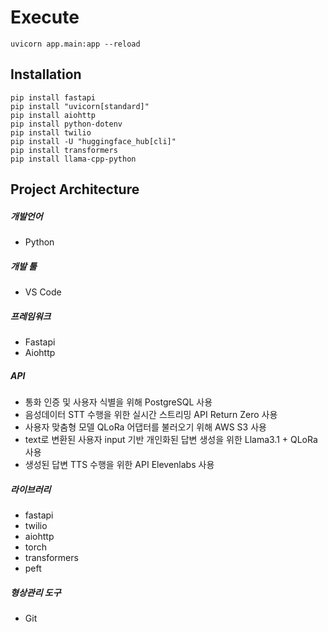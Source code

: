 # Execute
```
uvicorn app.main:app --reload
```

## Installation
```
pip install fastapi
pip install "uvicorn[standard]"
pip install aiohttp
pip install python-dotenv
pip install twilio
pip install -U "huggingface_hub[cli]"
pip install transformers
pip install llama-cpp-python
```

## Project Architecture
##### 개발언어
- Python

##### 개발 툴
- VS Code

##### 프레임워크
- Fastapi
- Aiohttp

##### API
- 통화 인증 및 사용자 식별을 위해 PostgreSQL 사용
- 음성데이터 STT 수행을 위한 실시간 스트리밍 API Return Zero 사용
- 사용자 맞춤형 모델 QLoRa 어댑터를 불러오기 위해 AWS S3 사용
- text로 변환된 사용자 input 기반 개인화된 답변 생성을 위한 Llama3.1 + QLoRa 사용
- 생성된 답변 TTS 수행을 위한 API Elevenlabs 사용

##### 라이브러리
- fastapi
- twilio
- aiohttp
- torch
- transformers
- peft

##### 형상관리 도구
- Git